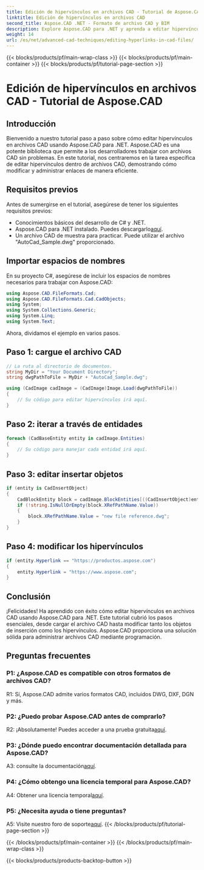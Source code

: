 ```yaml
---
title: Edición de hipervínculos en archivos CAD - Tutorial de Aspose.CAD
linktitle: Edición de hipervínculos en archivos CAD
second_title: Aspose.CAD .NET - Formato de archivo CAD y BIM
description: Explore Aspose.CAD para .NET y aprenda a editar hipervínculos en archivos CAD sin esfuerzo. Mejore sus habilidades de administración de archivos CAD con este completo tutorial.
weight: 14
url: /es/net/advanced-cad-techniques/editing-hyperlinks-in-cad-files/
---
```


{{< blocks/products/pf/main-wrap-class >}}
{{< blocks/products/pf/main-container >}}
{{< blocks/products/pf/tutorial-page-section >}}

# Edición de hipervínculos en archivos CAD - Tutorial de Aspose.CAD

## Introducción

Bienvenido a nuestro tutorial paso a paso sobre cómo editar hipervínculos en archivos CAD usando Aspose.CAD para .NET. Aspose.CAD es una potente biblioteca que permite a los desarrolladores trabajar con archivos CAD sin problemas. En este tutorial, nos centraremos en la tarea específica de editar hipervínculos dentro de archivos CAD, demostrando cómo modificar y administrar enlaces de manera eficiente.

## Requisitos previos

Antes de sumergirse en el tutorial, asegúrese de tener los siguientes requisitos previos:

- Conocimientos básicos del desarrollo de C# y .NET.
-  Aspose.CAD para .NET instalado. Puedes descargarlo[aquí](https://releases.aspose.com/cad/net/).
- Un archivo CAD de muestra para practicar. Puede utilizar el archivo "AutoCad_Sample.dwg" proporcionado.

## Importar espacios de nombres

En su proyecto C#, asegúrese de incluir los espacios de nombres necesarios para trabajar con Aspose.CAD:

```csharp
using Aspose.CAD.FileFormats.Cad;
using Aspose.CAD.FileFormats.Cad.CadObjects;
using System;
using System.Collections.Generic;
using System.Linq;
using System.Text;
```

Ahora, dividamos el ejemplo en varios pasos.

## Paso 1: cargue el archivo CAD

```csharp
// La ruta al directorio de documentos.
string MyDir = "Your Document Directory";
string dwgPathToFile = MyDir + "AutoCad_Sample.dwg";

using (CadImage cadImage = (CadImage)Image.Load(dwgPathToFile))
{
    // Su código para editar hipervínculos irá aquí.
}
```

## Paso 2: iterar a través de entidades

```csharp
foreach (CadBaseEntity entity in cadImage.Entities)
{
    // Su código para manejar cada entidad irá aquí.
}
```

## Paso 3: editar insertar objetos

```csharp
if (entity is CadInsertObject)
{
    CadBlockEntity block = cadImage.BlockEntities[((CadInsertObject)entity).Name];
    if (!string.IsNullOrEmpty(block.XRefPathName.Value))
    {
        block.XRefPathName.Value = "new file reference.dwg";
    }
}
```

## Paso 4: modificar los hipervínculos

```csharp
if (entity.Hyperlink == "https://productos.aspose.com")
{
    entity.Hyperlink = "https://www.aspose.com";
}
```

## Conclusión

¡Felicidades! Ha aprendido con éxito cómo editar hipervínculos en archivos CAD usando Aspose.CAD para .NET. Este tutorial cubrió los pasos esenciales, desde cargar el archivo CAD hasta modificar tanto los objetos de inserción como los hipervínculos. Aspose.CAD proporciona una solución sólida para administrar archivos CAD mediante programación.

## Preguntas frecuentes

### P1: ¿Aspose.CAD es compatible con otros formatos de archivos CAD?

R1: Sí, Aspose.CAD admite varios formatos CAD, incluidos DWG, DXF, DGN y más.

### P2: ¿Puedo probar Aspose.CAD antes de comprarlo?

 R2: ¡Absolutamente! Puedes acceder a una prueba gratuita[aquí](https://releases.aspose.com/).

### P3: ¿Dónde puedo encontrar documentación detallada para Aspose.CAD?

 A3: consulte la documentación[aquí](https://reference.aspose.com/cad/net/).

### P4: ¿Cómo obtengo una licencia temporal para Aspose.CAD?

 A4: Obtener una licencia temporal[aquí](https://purchase.aspose.com/temporary-license/).

### P5: ¿Necesita ayuda o tiene preguntas?

 A5: Visite nuestro foro de soporte[aquí](https://forum.aspose.com/c/cad/19).
{{< /blocks/products/pf/tutorial-page-section >}}

{{< /blocks/products/pf/main-container >}}
{{< /blocks/products/pf/main-wrap-class >}}

{{< blocks/products/products-backtop-button >}}
